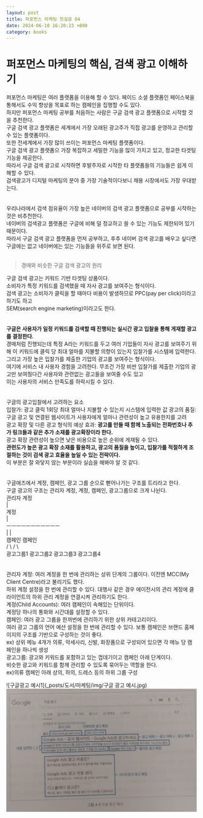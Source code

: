 ```yaml
---
layout: post
title: 퍼포먼스 마케팅 첫걸음 04
date: 2024-06-18 16:20:23 +090
category: books
---
```


# 퍼포먼스 마케팅의 핵심, 검색 광고 이해하기     

퍼포먼스 마케팅은 여러 플랫폼을 이용해 할 수 있다. 페이드 소셜 플랫폼인 페이스북을 통해서도 수익 향상을 목표로 하는 캠페인을 집행할 수도 있다.  
하지만 퍼포먼스 마케팅 공부를 처음하는 사람은 구글 검색 광고 플랫폼으로 시작할 것을 추천한다.  
구글 검색 광고 플랫폼은 세계에서 가장 오래된 광고주가 직접 광고를 운영하고 관리할 수 있는 플랫폼이다.  
또한 전세계에서 가장 많이 쓰이는 퍼포먼스 마케팅 플랫폼이다.  
구글 검색 광고 플랫폼으 가장 복잡하고 세밀한 기능을 많이 가지고 있고, 정교한 타겟팅 기능을 제공한다.  
따라서 구글 검색 광고로 시작하면 후발주자로 시작한 타 플랫폼들의 기능들은 쉽게 이해할 수 있다.  
검색광고가 디지털 마케팅의 분야 중 가장 기술적이다보니 채용 시장에서도 가장 우대받는다.  
<br>  
우리나라에서 검색 점유율이 가장 높은 네이버의 검색 광고 플랫폼으로 공부를 시작하는 것은 비추천한다.  
네이버의 검색광고 플랫폼은 구글에 비해 덜 정교하고 쓸 수 있는 기능도 제한되어 있기 때문이다.  
따라서 구글 검색 광고 플랫폼을 먼저 공부하고, 후추 네이버 검색 광고를 배우고 싶다면  
구글에는 없고 네이버에는 있는 기능들을 위주로 보면 된다.  
<br>  

> 경매와 비슷한 구글 검색 광고의 원리  

구글 검색 광고는 키워드 기반 타겟팅 상품이다.  
소비자가 특정 키워드를 검색했을 때 자사 광고를 보여주는 형식이다.  
검색 광고는 소비자가 클릭을 할 때마다 비용이 발생하므로 PPC(pay per click)이라고 하기도 하고  
SEM(search engine marketing)이라고도 한다.  
<br>  
**구글은 사용자가 일정 키워드를 검색할 때 진행되는 실시간 광고 입찰을 통해 게재할 광고를 결정한다.**  
경매처럼 진행되는데 특정 A라는 키워드를 두고 여러 기업들이 자사 광고를 보여주기 위해 이 키워드에 클릭 당 최대 얼마를 지불할 의향이 있는지 입찰가를 시스템에 입력한다.  
그리고 가장 높은 입찰가를 제출한 기업의 광고를 보여주는 형식이다.  
여기에 서비스 내 사용자 경험을 고려한다. 무조건 가장 비싼 입찰가를 제출한 기업의 광고만 보여줬다간 사용자와 관련없는 광고들을 보여줄 수도 있고  
이는 사용자의 서비스 만족도를 하락시킬 수 있다.  
<br>  
구글의 광고입찰에서 고려하는 요소  
입찰가: 광고 클릭 1회당 최대 얼마나 지불할 수 있는지 시스템에 입력한 값 
광고의 품질: 구글 광고 및 연결된 웹사이트가 사용자에게 얼마나 관련성이 높고 유용한지를 고려  
광고 확장 및 다른 광고 형식의 예상 효과: **광고를 만들 때 함께 노출되는 전화번호나 추가 링크들과 같은 추가 소재를 광고확장이라 한다.**  
광고 확장 관련성이 높으면 낮은 비용으로 높은 순위에 게재될 수 있다.  
**관련도가 높은 광고 확장 소재를 활용하고, 광고의 품질을 높이고, 입찰가를 적절하게 조절하는 것이 검색 광고 효율을 높일 수 있는 전략이다.**  
이 부분은 잘 와닿지 않는 부분이라 실습을 해봐야 알 것 같다.  
<br>  
구글애즈에서 계정, 캠페인, 광고 그룹 순으로 뻗어나가는 구조를 트리라고 한다.  
구글 광고의 구조는 관리자 계정, 계정, 캠페인, 광고그룹으로 크게 나뉜다.  
                 관리자 계정  
                     |  
                    계정  
                     |  
          ㅡㅡㅡㅡㅡㅡㅡㅡㅡㅡㅡ   
          |                     |  
       캠페인                캠페인  
     /       \            /         \  
 광고그룹1 광고그룹2  광고그룹3 광고그룹4  
<br>  
관리자 계정: 여러 계정을 한 번에 관리하는 상위 단계의 그룹이다. 이전엔 MCC(My Client Centre)라고 불리기도 했다.  
하위 계정 설정을 한 번에 관리할 수 있다. 대행사 같은 경우 에이전시의 관리 계정에 클라이언트의 하위 관리 계정을 연결시켜 관리하기도 한다.  
계정(Child Accounts): 여러 캠페인이 속해있는 단위이다.  
계정당 하나의 통화와 시간대를 설정할 수 있다.  
캠페인: 여러 광고 그룹을 한꺼번에 관리하기 위한 상위 카테고리이다.  
여러 광고 그룹의 언어 예산 설정을 한 번에 관리할 수 있다. 보통 캠페인은 브랜드 홈페이지의 구조를 기반으로 구성하는 것이 좋다.  
ex) 상위 메뉴 4개가 의류, 악세사리, 신발, 화장품으로 구성되어 있으면 각 메뉴 당 캠페인을 하나씩 생성  
광고그룹: 광고와 키워드를 포함하고 있는 껍데기이고 캠페인 아래 단계이다.  
비슷한 광고와 키워드를 함께 관리할 수 있도록 묶어두는 역할을 한다.  
ex)의류 캠페인 아래 상의, 하의, 드레스 등의 하위 그룹 구성  

![구글광고 예시1](_posts/도서/마케팅/img/구글 광고 예시.jpg)
![구글광고 예시2](https://github.com/shina1221/shina1221.github.io/blob/ed680a0a7a1911d6e150b31ca7b6b5b149aef464/_posts/%EB%8F%84%EC%84%9C/%EB%A7%88%EC%BC%80%ED%8C%85/img/%EA%B5%AC%EA%B8%80%20%EA%B4%91%EA%B3%A0%20%EC%98%88%EC%8B%9C.jpg)


